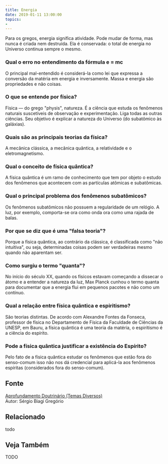 ```yaml
---
title: Energia
date: 2019-01-11 13:00:00
topics: 
- 
---
```


Para os gregos, energia significa atividade. Pode mudar de forma, mas
nunca é criada nem destruída. Ela é conservada: o total de energia no
Universo continua sempre o mesmo.

### Qual o erro no entendimento da fórmula e = mc
O principal mal-entendido é considerá-la como lei que expressa a
conversão da matéria em energia e inversamente. Massa e energia são
propriedades e não coisas.

### O que se entende por física?
Física — do grego "physis", natureza. É a ciência que estuda os
fenômenos naturais suscetíveis de observação e experimentação. Liga
todas as outras ciências. Seu objetivo é explicar a natureza do Universo
(do subatômico às galáxias).

### Quais são as principais teorias da física?
A mecânica clássica, a mecânica quântica, a relatividade e o
eletromagnetismo.

### Qual o conceito de física quântica?
A física quântica é um ramo de conhecimento que tem por objeto o estudo
dos fenômenos que acontecem com as partículas atômicas e subatômicas.

### Qual o principal problema dos fenômenos subatômicos?
Os fenômenos subatômicos não possuem a regularidade de um relógio. A
luz, por exemplo, comporta-se ora como onda ora como uma rajada de
balas.

### Por que se diz que é uma "falsa teoria"?
Porque a física quântica, ao contrário da clássica, é classificada como
"não intuitiva", ou seja, determinadas coisas podem ser verdadeiras
mesmo quando não aparentam ser.

### Como surgiu o termo "quanta"?
No início do século XX, quando os físicos estavam começando a dissecar o
átomo e a entender a natureza da luz, Max Planck cunhou o termo quanta
para documentar que a energia flui em pequenos pacotes e não como um
contínuo.

### Qual a relação entre física quântica e espiritismo?
São teorias distintas. De acordo com Alexandre Fontes da Fonseca,
professor de física no Departamento de Física da Faculdade de Ciências
da UNESP, em Bauru, a física quântica é uma teoria da matéria, o
espiritismo é a ciência do espírito.

### Pode a física quântica justificar a existência do Espírito?
Pelo fato de a física quântica estudar os fenômenos que estão fora do
senso-comum isso não nos dá credencial para aplicá-la aos fenômenos
espíritas (considerados fora do senso-comum).


## Fonte
[Aprofundamento Doutrinário (Temas Diversos)](https://sites.google.com/view/aprofundamentodoutrinario/física-quântica)  
Autor: Sérgio Biagi Gregório



## Relacionado
todo

## Veja Também
TODO


